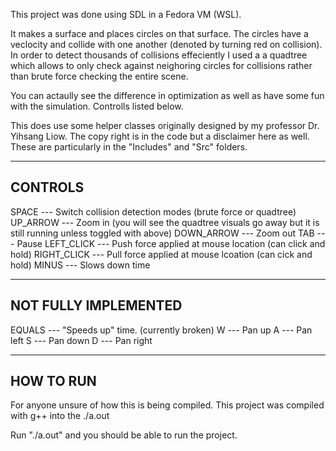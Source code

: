 This project was done using SDL in a Fedora VM (WSL). 

It makes a surface and places circles on that surface. The circles have a veclocity and collide with one another (denoted by turning red on collision).
In order to detect thousands of collisions effeciently I used a a quadtree which allows to only check against neighoring circles for collisions rather than brute force checking the entire scene.

You can actaully see the difference in optimization as well as have some fun with the simulation. Controlls listed below.

This does use some helper classes originally designed by my professor Dr. Yihsang Liow. The copy right is in the code but a disclaimer here as well. These are particularly in the "Includes" and "Src" folders.

----------------------------
CONTROLS
----------------------------

SPACE --- Switch collision detection modes (brute force or quadtree)
UP_ARROW --- Zoom in (you will see the quadtree visuals go away but it is still running unless toggled with above)
DOWN_ARROW --- Zoom out
TAB --- Pause
LEFT_CLICK --- Push force applied at mouse location (can click and hold)
RIGHT_CLICK --- Pull force applied at mouse lcoation (can cick and hold)
MINUS --- Slows down time

--------------------------------------
NOT FULLY IMPLEMENTED
--------------------------------------
EQUALS --- "Speeds up" time. (currently broken)
W --- Pan up
A --- Pan left
S --- Pan down
D --- Pan right

--------------------------------------
HOW TO RUN
--------------------------------------
For anyone unsure of how this is being compiled. This project was compiled with g++ into the ./a.out

Run "./a.out" and you should be able to run the project.
